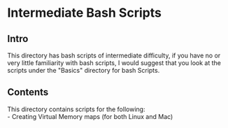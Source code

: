 # Intermediate Bash Scripts
## Intro
This directory has bash scripts of intermediate difficulty, if you have no or very little familiarity with bash scripts, I would suggest that you look at the scripts under the "Basics" directory for bash Scripts.

## Contents
This directory contains scripts for the following:  
	- Creating Virtual Memory maps (for both Linux and Mac)

